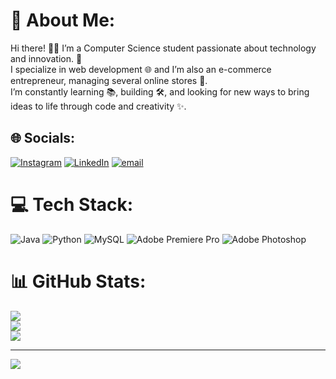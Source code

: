 # 💫 About Me:
Hi there! 👨‍💻 I’m a Computer Science student passionate about technology and innovation. 🚀<br>I specialize in web development 🌐 and I’m also an e-commerce entrepreneur, managing several online stores 🛒.<br>I’m constantly learning 📚, building 🛠️, and looking for new ways to bring ideas to life through code and creativity ✨.


## 🌐 Socials:
[![Instagram](https://img.shields.io/badge/Instagram-%23E4405F.svg?logo=Instagram&logoColor=white)](https://instagram.com/lior_shaya) [![LinkedIn](https://img.shields.io/badge/LinkedIn-%230077B5.svg?logo=linkedin&logoColor=white)](https://linkedin.com/in/lior-shaya) [![email](https://img.shields.io/badge/Email-D14836?logo=gmail&logoColor=white)](mailto:lior160500@gmail.com) 

# 💻 Tech Stack:
![Java](https://img.shields.io/badge/java-%23ED8B00.svg?style=for-the-badge&logo=openjdk&logoColor=white) ![Python](https://img.shields.io/badge/python-3670A0?style=for-the-badge&logo=python&logoColor=ffdd54) ![MySQL](https://img.shields.io/badge/mysql-4479A1.svg?style=for-the-badge&logo=mysql&logoColor=white) ![Adobe Premiere Pro](https://img.shields.io/badge/Adobe%20Premiere%20Pro-9999FF.svg?style=for-the-badge&logo=Adobe%20Premiere%20Pro&logoColor=white) ![Adobe Photoshop](https://img.shields.io/badge/adobe%20photoshop-%2331A8FF.svg?style=for-the-badge&logo=adobe%20photoshop&logoColor=white)
# 📊 GitHub Stats:
![](https://github-readme-stats.vercel.app/api?username=liorshaya&theme=dark&hide_border=false&include_all_commits=false&count_private=false)<br/>
![](https://nirzak-streak-stats.vercel.app/?user=liorshaya&theme=dark&hide_border=false)<br/>
![](https://github-readme-stats.vercel.app/api/top-langs/?username=liorshaya&theme=dark&hide_border=false&include_all_commits=false&count_private=false&layout=compact)

---
[![](https://visitcount.itsvg.in/api?id=liorshaya&icon=0&color=0)](https://visitcount.itsvg.in)

<!-- Proudly created with GPRM ( https://gprm.itsvg.in ) -->
